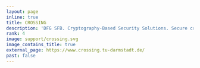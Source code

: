 ```yaml
---
layout: page
inline: true
title: CROSSING
description: 'DFG SFB. Cryptography-Based Security Solutions. Secure cryptography-based software for next generation computing environments.'
rank: 4
image: support/crossing.svg
image_contains_title: true
external_page: https://www.crossing.tu-darmstadt.de/
past: false
---
```

